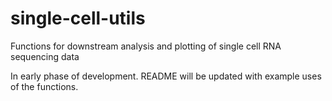 # single-cell-utils
Functions for downstream analysis and plotting of single cell RNA sequencing data

In early phase of development. README will be updated with example uses of the functions.
